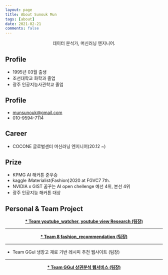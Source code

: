 ```yaml
---
layout: page
title: About Sunouk Mun
tags: [about]
date: 2021-02-21
comments: false
---
```

    
<center> 데이터 분석가, 머신러닝 엔지니어.</center>

## Profile
* 1995년 03월 출생
* 조선대학교 화학과 졸업
* 광주 인공지능사관학교 졸업

## Profile
* munsunouk@gmail.com
* 010-9594-7114

## Career
* COCONE 글로벌센터 머신러닝 엔지니어(20.12 ~)

## Prize
* KPMG AI 해커톤 준우승
* kaggle iMaterialist(Fashion)2020 at FGVC7 7th.
* NVIDIA x GIST 꿈꾸는 AI open chellenge 예선 4위, 본선 4위
* 광주 인공지능 해커톤 대상

## Personal & Team Project
<center><a href="https://munsunouk.github.io//First_project/"><b>* Team youtube_watcher, youtube view Research (팀장)</b></a></center>

---

<center><a href="https://munsunouk.github.io//Third_project/"><b>* Team 8 fashion_recommendation (팀장)</b></a></center>

---
* Team GGul 냉장고 재료 기반 레시피 추천 웹사이트 (팀장)

---

<center><a href="https://munsunouk.github.io//Second_project/"><b>* Team GGul 상권분석 웹서비스 (팀장)</b></a></center>
